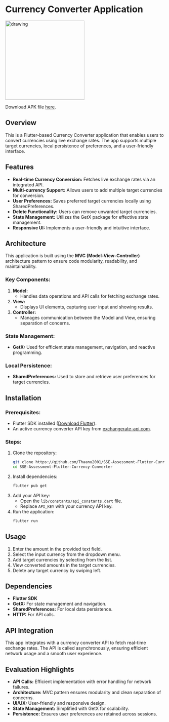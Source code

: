 # Currency Converter Application

<img src="https://github.com/user-attachments/assets/36291973-4462-4121-98d0-3fe383245656" alt="drawing" width="250"/>

Download APK file [here](https://github.com/Thaanu2001/SSE-Assessment-Flutter-Currency-Converter/blob/main/app-release.apk).

## Overview
This is a Flutter-based Currency Converter application that enables users to convert currencies using live exchange rates. The app supports multiple target currencies, local persistence of preferences, and a user-friendly interface.

## Features
- **Real-time Currency Conversion:** Fetches live exchange rates via an integrated API.
- **Multi-currency Support:** Allows users to add multiple target currencies for conversion.
- **User Preferences:** Saves preferred target currencies locally using SharedPreferences.
- **Delete Functionality:** Users can remove unwanted target currencies.
- **State Management:** Utilizes the GetX package for effective state management.
- **Responsive UI:** Implements a user-friendly and intuitive interface.

## Architecture
This application is built using the **MVC (Model-View-Controller)** architecture pattern to ensure code modularity, readability, and maintainability. 

### Key Components:
1. **Model:**
   - Handles data operations and API calls for fetching exchange rates.
2. **View:**
   - Displays UI elements, capturing user input and showing results.
3. **Controller:**
   - Manages communication between the Model and View, ensuring separation of concerns.

### State Management:
- **GetX:** Used for efficient state management, navigation, and reactive programming.

### Local Persistence:
- **SharedPreferences:** Used to store and retrieve user preferences for target currencies.

## Installation

### Prerequisites:
- Flutter SDK installed ([Download Flutter](https://flutter.dev/docs/get-started/install)).
- An active currency converter API key from [exchangerate-api.com](https://www.exchangerate-api.com).

### Steps:
1. Clone the repository:
   ```bash
   git clone https://github.com/Thaanu2001/SSE-Assessment-Flutter-Currency-Converter.git
   cd SSE-Assessment-Flutter-Currency-Converter
   ```
2. Install dependencies:
   ```bash
   flutter pub get
   ```
3. Add your API key:
   - Open the `lib/constants/api_constants.dart` file.
   - Replace `API_KEY` with your currency API key.
4. Run the application:
   ```bash
   flutter run
   ```

## Usage
1. Enter the amount in the provided text field.
2. Select the input currency from the dropdown menu.
3. Add target currencies by selecting from the list.
4. View converted amounts in the target currencies.
5. Delete any target currency by swiping left.

## Dependencies
- **Flutter SDK**
- **GetX:** For state management and navigation.
- **SharedPreferences:** For local data persistence.
- **HTTP:** For API calls.

## API Integration
This app integrates with a currency converter API to fetch real-time exchange rates. The API is called asynchronously, ensuring efficient network usage and a smooth user experience.

## Evaluation Highlights
- **API Calls:** Efficient implementation with error handling for network failures.
- **Architecture:** MVC pattern ensures modularity and clean separation of concerns.
- **UI/UX:** User-friendly and responsive design.
- **State Management:** Simplified with GetX for scalability.
- **Persistence:** Ensures user preferences are retained across sessions.

